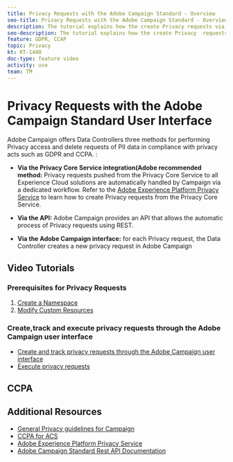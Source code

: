 ```yaml
---
title: Privacy Requests with the Adobe Campaign Standard - Overview
seo-title: Privacy Requests with the Adobe Campaign Standard - Overview
description: The tutorial explains how the create Privacy requests via the Adobe Campaign Standard interface
seo-description: The tutorial explains how the create Privacy  requests via the Adobe Campaign Standard interface
feature: GDPR, CCAP
topic: Privacy
kt: KT-1480
doc-type: feature video
activity: use
team: TM
---
```


# Privacy Requests with the Adobe Campaign Standard User Interface

Adobe Campaign offers Data Controllers three methods for performing Privacy access and delete requests of PII data in compliance with privacy acts such as GDPR and CCPA. :

* **Via the Privacy Core Service integration(Adobe recommended method:** Privacy requests pushed from the Privacy Core Service to all Experience Cloud solutions are automatically handled by Campaign via a dedicated workflow. Refer to the [Adobe Experience Platform Privacy Service](https://adobe.io/apis/cloudplatform/gdpr.html) to learn how to create Privacy requests from the Privacy Core Service.
  
* **Via the API:** Adobe Campaign provides an API that allows the automatic process of Privacy requests using REST.
  
* **Via the Adobe Campaign interface:** for each Privacy request, the Data Controller creates a new privacy request in Adobe Campaign

## Video Tutorials

### Prerequisites for Privacy Requests

1. [Create a Namespace](/help/acs/privacy/namespaces-for-privacy-requests.md)
2. [Modify Custom Resources](/help/acs/privacy/custom-resources-for-privacy-requests.md)

### Create,track and execute privacy requests through the Adobe Campaign user interface

* [Create and track privacy requests through the Adobe Campaign user interface](/help/acs/privacy/create-and-track-privacy-requests.md)
* [Execute privacy requests](/help/acs/privacy/execute-privacy-requests.md)

## CCPA 

## Additional Resources

* [General Privacy guidelines for Campaign](https://helpx.adobe.com/campaign/kb/campaign-privacy-overview.html)
* [CCPA for ACS](https://helpx.adobe.com/campaign/kb/acs-privacy.html#ccpa)
* [Adobe Experience Platform Privacy Service](https://adobe.io/apis/cloudplatform/gdpr.html)
* [Adobe Campaign Standard Rest API Documentation](https://final-docs.campaign.adobe.com/doc/standard/en/api/ACS_API.html#privacy-management)
